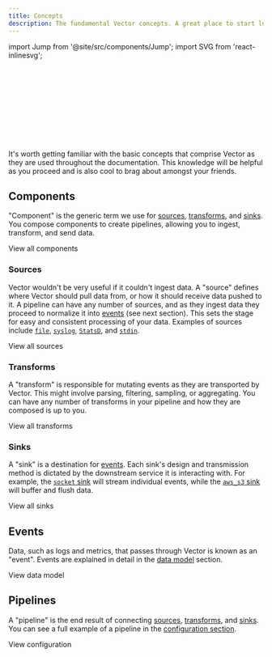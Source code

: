 ```yaml
---
title: Concepts
description: The fundamental Vector concepts. A great place to start learning about Vector.
---
```


import Jump from '@site/src/components/Jump';
import SVG from 'react-inlinesvg';

<SVG src="/img/concepts.svg" />

It's worth getting familiar with the basic concepts that comprise Vector as they
are used throughout the documentation. This knowledge will be helpful as you
proceed and is also cool to brag about amongst your friends.



## Components

"Component" is the generic term we use for [sources](#sources),
[transforms](#transforms), and [sinks](#sinks). You compose components to create
pipelines, allowing you to ingest, transform, and send data.

<Jump to="/components/">View all components</Jump>

### Sources

Vector wouldn't be very useful if it couldn't ingest data. A "source" defines where Vector
should pull data from, or how it should receive data pushed to it. A pipeline
can have any number of sources, and as they ingest data they proceed to
normalize it into [events](#events) \(see next section\). This sets the stage
for easy and consistent processing of your data. Examples of sources include
[`file`][docs.sources.file], [`syslog`][docs.sources.syslog],
[`StatsD`][docs.sources.statsd], and [`stdin`][docs.sources.stdin].

<Jump to="/docs/reference/sources/">View all sources</Jump>

### Transforms

A "transform" is responsible for mutating events as they are transported by
Vector. This might involve parsing, filtering, sampling, or aggregating. You can
have any number of transforms in your pipeline and how they are composed is up
to you.

<Jump to="/docs/reference/transforms/">View all transforms</Jump>

### Sinks

A "sink" is a destination for [events][docs.data-model]. Each sink's
design and transmission method is dictated by the downstream service it is
interacting with. For example, the [`socket` sink][docs.sinks.socket] will
stream individual events, while the [`aws_s3` sink][docs.sinks.aws_s3] will
buffer and flush data.

<Jump to="/docs/reference/sinks/">View all sinks</Jump>

## Events

Data, such as logs and metrics, that passes through Vector is known as an
"event". Events are explained in detail in the [data model][docs.data-model]
section.

<Jump to="/docs/about/data-model/">View data model</Jump>

## Pipelines

A "pipeline" is the end result of connecting [sources](#sources),
[transforms](#transforms), and [sinks](#sinks). You can see a full example of a
pipeline in the [configuration section][docs.configuration].

<Jump to="/docs/setup/configuration/">View configuration</Jump>

[docs.configuration]: /docs/setup/configuration/
[docs.data-model]: /docs/about/data-model/
[docs.sinks.aws_s3]: /docs/reference/sinks/aws_s3/
[docs.sinks.socket]: /docs/reference/sinks/socket/
[docs.sources.file]: /docs/reference/sources/file/
[docs.sources.statsd]: /docs/reference/sources/statsd/
[docs.sources.stdin]: /docs/reference/sources/stdin/
[docs.sources.syslog]: /docs/reference/sources/syslog/
